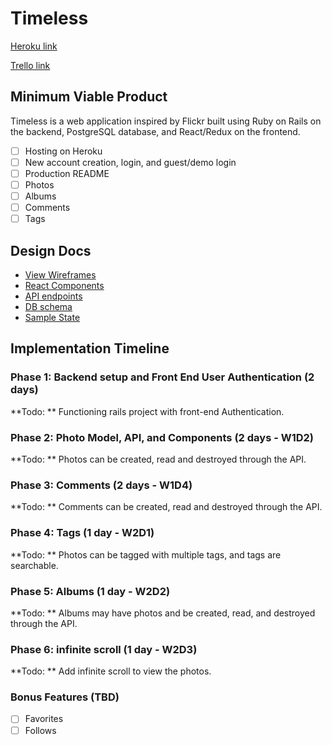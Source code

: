 # Timeless
[Heroku link][heroku]

[Trello link][trello]

[trello]: https://trello.com/b/7cLOVHcr/timeless
[heroku]: http://timeless-app.herokuapp.com/#/

## Minimum Viable Product

Timeless is a web application inspired by Flickr built using Ruby on Rails on the backend, PostgreSQL database, and React/Redux on the frontend.

- [ ] Hosting on Heroku
- [ ] New account creation, login, and guest/demo login
- [ ] Production README
- [ ] Photos
- [ ] Albums
- [ ] Comments
- [ ] Tags

## Design Docs
* [View Wireframes][wireframes]
* [React Components][components]
* [API endpoints][api-endpoints]
* [DB schema][schema]
* [Sample State][sample-state]

[wireframes]: docs/wireframes
[components]: docs/component-hierarchy.md
[sample-state]: docs/sample-state.md
[api-endpoints]: docs/api-endpoints.md
[schema]: docs/schema.md

## Implementation Timeline

### Phase 1: Backend setup and Front End User Authentication (2 days)

**Todo: ** Functioning rails project with front-end Authentication.

### Phase 2: Photo Model, API, and Components (2 days - W1D2)

**Todo: ** Photos can be created, read and destroyed through the API.

### Phase 3: Comments (2 days - W1D4)

**Todo: ** Comments can be created, read and destroyed through the API.

### Phase 4: Tags (1 day - W2D1)

**Todo: ** Photos can be tagged with multiple tags, and tags are searchable.

### Phase 5: Albums (1 day - W2D2)

**Todo: ** Albums may have photos and be created, read, and destroyed through the API.

### Phase 6: infinite scroll (1 day - W2D3)

**Todo: ** Add infinite scroll to view the photos.

### Bonus Features (TBD)
- [ ] Favorites
- [ ] Follows
